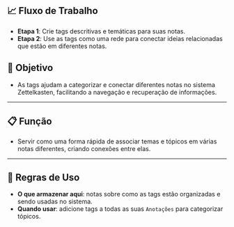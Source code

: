 ## 📈 Fluxo de Trabalho

- **Etapa 1**: Crie tags descritivas e temáticas para suas notas.
- **Etapa 2**: Use as tags como uma rede para conectar ideias relacionadas que estão em diferentes notas.

## 🎯 Objetivo

- As tags ajudam a categorizar e conectar diferentes notas no sistema Zettelkasten, facilitando a navegação e recuperação de informações.

---

## 📋 Função

- Servir como uma forma rápida de associar temas e tópicos em várias notas diferentes, criando conexões entre elas.

---

## 🔑 Regras de Uso

- **O que armazenar aqui**: notas sobre como as tags estão organizadas e sendo usadas no sistema.
- **Quando usar**: adicione tags a todas as suas `Anotações` para categorizar tópicos.